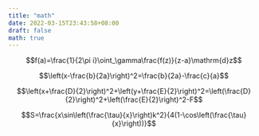 ```yaml
---
title: "math"
date: 2022-03-15T23:43:58+08:00
draft: false
math: true
---
```


$$f(a)=\frac{1}{2\pi i}\oint_\gamma\frac{f(z)}{z-a}\mathrm{d}z$$

$$\left(x-\frac{b}{2a}\right)^2=\frac{b}{2a}-\frac{c}{a}$$

$$\left(x+\frac{D}{2}\right)^2+\left(y+\frac{E}{2}\right)^2=\left(\frac{D}{2}\right)^2+\left(\frac{E}{2}\right)^2-F$$

$$S=\frac{x\sin\left(\frac{\tau}{x}\right)k^2}{4(1-\cos\left(\frac{\tau}{x}\right))}$$

